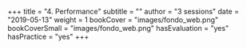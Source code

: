 +++
title = "4. Performance"
subtitle = ""
author = "3 sessions"
date = "2019-05-13"
weight = 1
bookCover = "images/fondo_web.png"
bookCoverSmall = "images/fondo_web.png"
hasEvaluation = "yes"
hasPractice = "yes"
+++
